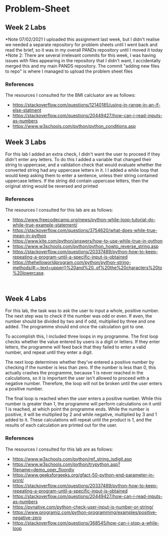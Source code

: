 ﻿# Problem-Sheet
 
## Week 2 Labs <br/>
*Note 07/02/2021 I uploaded this assignment last week, but I didn't realise we needed a separate repository for problem sheets until I went back and read the brief, so it was in my overall PANDs repository until I moved it today
*Note 2: There are several irrelevant commits for this week, I was having issues with files appearing in the repository that I didn't want, I accidentally merged this and my main PANDS repository. The commit "adding new files to repo" is where I managed to upload the problem sheet files

### References <br/>

The resources I consulted for the BMI calcluator are as follows: <br/>
  - https://stackoverflow.com/questions/12140185/using-in-range-in-an-if-else-statment <br/>
  - https://stackoverflow.com/questions/20449427/how-can-i-read-inputs-as-numbers <br/>
  - https://www.w3schools.com/python/python_conditions.asp <br/>
  
  
  ## Week 3 Labs <br/>
For this lab I added an extra check, I didn't want the user to proceed if they didn't enter any letters. To do this I added a variable that changed their string to uppercase, and a validation check that would evaluate whether the converted string had any uppercase letters in it. I I added a while loop that would keep asking them to enter a sentence, unless their string contained uppercase letters. If the string did contain uppercase letters, then the original string would be reversed and printed

### References <br/>

The resources I consulted for this lab are as follows: <br/>
- https://www.freecodecamp.org/news/python-while-loop-tutorial-do-while-true-example-statement/
- https://stackoverflow.com/questions/3754620/what-does-while-true-mean-in-python
- https://www.kite.com/python/answers/how-to-use-while-true-in-python
- https://www.w3schools.com/python/python_howto_reverse_string.asp
- https://stackoverflow.com/questions/20337489/python-how-to-keep-repeating-a-program-until-a-specific-input-is-obtained
- https://thehelloworldprogram.com/python/python-string-methods/#:~:text=upper()%20and%20.,of%20the%20characters%20to%20lowercase.

 <br/>
 
   ## Week 4 Labs <br/>
For this lab, the task was to ask the user to input a whole, positive number. The next step was to check if the number was odd or even. If even, the number should be divided by two and if odd, multiplied by three and one added. The programme should end once the calculation got to one.

To accomplish this, I included three loops in my programme. The first loop checks whether the value entered by users is a digit or letters. If they enter letters, the programme will feed back that they failed to enter a valid number, and repeat until they enter a digit.

The next loop determines whether they've entered a positive number by checking if the number is less than zero. If the number is less than 0, this actually crashes the programme, because 1 is never reached in the calculations, so it is important the user isn't allowed to proceed with a negative number. Therefore, the loop will not be broken until the user enters a positive number. 

The final loop is reached when the user enters a positive number. While this number is greater than 1, the programme will perform calculations on it until 1 is reached, at which point the programme ends. While the number is positive, it will be multiplied by 2 and while negative, multiplied by 3 and 1 added to it. These calculations will repeat until the product is 1, and the results of each calculation are printed out for the user.


### References <br/>

The resources I consulted for this lab are as follows: <br/>
- https://www.w3schools.com/python/ref_string_isdigit.asp
- https://www.w3schools.com/python/trypython.asp?filename=demo_oper_floordiv
- https://www.geeksforgeeks.org/gfact-50-python-end-parameter-in-print/
- https://stackoverflow.com/questions/20337489/python-how-to-keep-repeating-a-program-until-a-specific-input-is-obtained
- https://stackoverflow.com/questions/20449427/how-can-i-read-inputs-as-numbers
- https://pynative.com/python-check-user-input-is-number-or-string/
- https://www.programiz.com/python-programming/examples/positive-negative-zero
- https://stackoverflow.com/questions/368545/how-can-i-stop-a-while-loop

 <br/>
 
  
  
  
